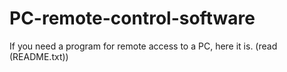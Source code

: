 # PC-remote-control-software
If you need a program for remote access to a PC, here it is. (read (README.txt))
